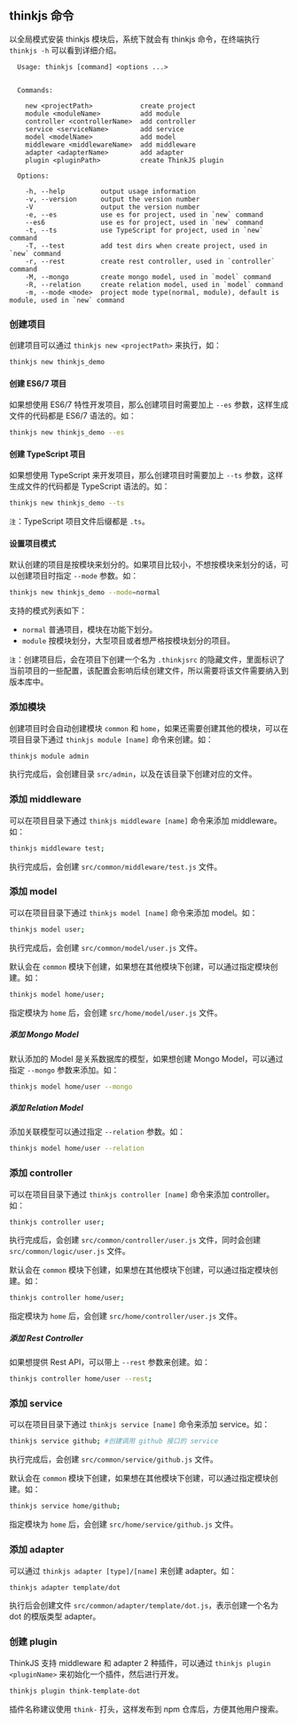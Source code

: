 ## thinkjs 命令

以全局模式安装 thinkjs 模块后，系统下就会有 thinkjs 命令，在终端执行 `thinkjs -h` 可以看到详细介绍。

```text
  Usage: thinkjs [command] <options ...>


  Commands:

    new <projectPath>            create project
    module <moduleName>          add module
    controller <controllerName>  add controller
    service <serviceName>        add service
    model <modelName>            add model
    middleware <middlewareName>  add middleware
    adapter <adapterName>        add adapter
    plugin <pluginPath>          create ThinkJS plugin

  Options:

    -h, --help         output usage information
    -v, --version      output the version number
    -V                 output the version number
    -e, --es           use es for project, used in `new` command
    --es6              use es for project, used in `new` command
    -t, --ts           use TypeScript for project, used in `new` command
    -T, --test         add test dirs when create project, used in `new` command
    -r, --rest         create rest controller, used in `controller` command
    -M, --mongo        create mongo model, used in `model` command
    -R, --relation     create relation model, used in `model` command
    -m, --mode <mode>  project mode type(normal, module), default is module, used in `new` command
```

### 创建项目

创建项目可以通过 `thinkjs new <projectPath>` 来执行，如：

```sh
thinkjs new thinkjs_demo
```

#### 创建 ES6/7 项目

如果想使用 ES6/7 特性开发项目，那么创建项目时需要加上 `--es` 参数，这样生成文件的代码都是 ES6/7 语法的。如：

```sh
thinkjs new thinkjs_demo --es
```

#### 创建 TypeScript 项目

如果想使用 TypeScript 来开发项目，那么创建项目时需要加上 `--ts` 参数，这样生成文件的代码都是 TypeScript 语法的。如：

```sh
thinkjs new thinkjs_demo --ts
```

`注`：TypeScript 项目文件后缀都是 `.ts`。

#### 设置项目模式

默认创建的项目是按模块来划分的。如果项目比较小，不想按模块来划分的话，可以创建项目时指定 `--mode` 参数。如：

```sh
thinkjs new thinkjs_demo --mode=normal
```

支持的模式列表如下：

* `normal` 普通项目，模块在功能下划分。
* `module` 按模块划分，大型项目或者想严格按模块划分的项目。

`注`：创建项目后，会在项目下创建一个名为 `.thinkjsrc` 的隐藏文件，里面标识了当前项目的一些配置，该配置会影响后续创建文件，所以需要将该文件需要纳入到版本库中。

### 添加模块

创建项目时会自动创建模块 `common` 和 `home`，如果还需要创建其他的模块，可以在项目目录下通过 `thinkjs module [name]` 命令来创建。如：

```sh
thinkjs module admin
```

执行完成后，会创建目录 `src/admin`，以及在该目录下创建对应的文件。

### 添加 middleware

可以在项目目录下通过 `thinkjs middleware [name]` 命令来添加 middleware。如：

```sh
thinkjs middleware test;
```

执行完成后，会创建 `src/common/middleware/test.js` 文件。

### 添加 model

可以在项目目录下通过 `thinkjs model [name]` 命令来添加 model。如：

```sh
thinkjs model user;
```

执行完成后，会创建 `src/common/model/user.js` 文件。

默认会在 `common` 模块下创建，如果想在其他模块下创建，可以通过指定模块创建。如：

```sh
thinkjs model home/user;
```

指定模块为 `home` 后，会创建 `src/home/model/user.js` 文件。

##### 添加 Mongo Model

默认添加的 Model 是关系数据库的模型，如果想创建 Mongo Model，可以通过指定 `--mongo` 参数来添加。如：

```sh
thinkjs model home/user --mongo
```

##### 添加 Relation Model

添加关联模型可以通过指定 `--relation` 参数。如：

```sh
thinkjs model home/user --relation
```

### 添加 controller

可以在项目目录下通过 `thinkjs controller [name]` 命令来添加 controller。如：

```sh
thinkjs controller user;
```

执行完成后，会创建 `src/common/controller/user.js` 文件，同时会创建 `src/common/logic/user.js` 文件。

默认会在 `common` 模块下创建，如果想在其他模块下创建，可以通过指定模块创建。如：

```sh
thinkjs controller home/user;
```

指定模块为 `home` 后，会创建 `src/home/controller/user.js` 文件。

##### 添加 Rest Controller

如果想提供 Rest API，可以带上 `--rest` 参数来创建。如：

```sh
thinkjs controller home/user --rest;
```


### 添加 service

可以在项目目录下通过 `thinkjs service [name]` 命令来添加 service。如：

```sh
thinkjs service github; #创建调用 github 接口的 service
```

执行完成后，会创建 `src/common/service/github.js` 文件。

默认会在 `common` 模块下创建，如果想在其他模块下创建，可以通过指定模块创建。如：

```sh
thinkjs service home/github;
```

指定模块为 `home` 后，会创建 `src/home/service/github.js` 文件。


### 添加 adapter

可以通过 `thinkjs adapter [type]/[name]` 来创建 adapter。如：

```sh
thinkjs adapter template/dot
```

执行后会创建文件 `src/common/adapter/template/dot.js`，表示创建一个名为 dot 的模版类型 adapter。

### 创建 plugin

ThinkJS 支持 middleware 和 adapter 2 种插件，可以通过 `thinkjs plugin <pluginName>` 来初始化一个插件，然后进行开发。

```sh
thinkjs plugin think-template-dot
```

插件名称建议使用 `think-` 打头，这样发布到 npm 仓库后，方便其他用户搜索。

